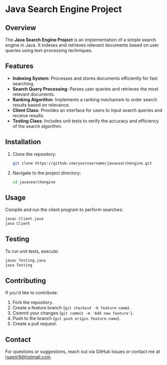 # Java Search Engine Project

## Overview
The **Java Search Engine Project** is an implementation of a simple search engine in Java. It indexes and retrieves relevant documents based on user queries using text-processing techniques.

## Features
- **Indexing System**: Processes and stores documents efficiently for fast searching.
- **Search Query Processing**: Parses user queries and retrieves the most relevant documents.
- **Ranking Algorithm**: Implements a ranking mechanism to order search results based on relevance.
- **Client Class**: Provides an interface for users to input search queries and receive results.
- **Testing Class**: Includes unit tests to verify the accuracy and efficiency of the search algorithm.

## Installation
1. Clone the repository:
   ```sh
   git clone https://github.com/yourusername/javasearchengine.git
   ```
2. Navigate to the project directory:
   ```sh
   cd javasearchengine
   ```

## Usage
Compile and run the client program to perform searches:
```sh
javac Client.java
java Client
```

## Testing
To run unit tests, execute:
```sh
javac Testing.java
java Testing
```

## Contributing
If you'd like to contribute:
1. Fork the repository.
2. Create a feature branch (`git checkout -b feature-name`).
3. Commit your changes (`git commit -m 'Add new feature'`).
4. Push to the branch (`git push origin feature-name`).
5. Create a pull request.

## Contact
For questions or suggestions, reach out via GitHub Issues or contact me at rsamir9@hotmail.com.


